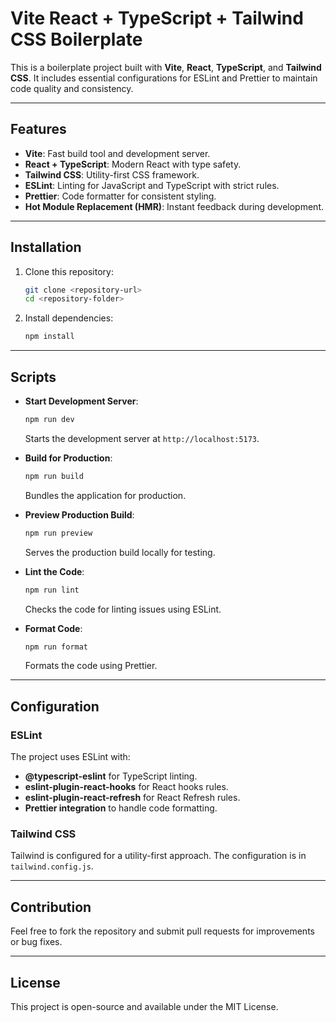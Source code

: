
# Vite React + TypeScript + Tailwind CSS Boilerplate

This is a boilerplate project built with **Vite**, **React**, **TypeScript**, and **Tailwind CSS**. It includes essential configurations for ESLint and Prettier to maintain code quality and consistency.

---

## Features

- **Vite**: Fast build tool and development server.
- **React + TypeScript**: Modern React with type safety.
- **Tailwind CSS**: Utility-first CSS framework.
- **ESLint**: Linting for JavaScript and TypeScript with strict rules.
- **Prettier**: Code formatter for consistent styling.
- **Hot Module Replacement (HMR)**: Instant feedback during development.

---

## Installation

1. Clone this repository:
   ```bash
   git clone <repository-url>
   cd <repository-folder>
   ```

2. Install dependencies:
   ```bash
   npm install
   ```

---

## Scripts

- **Start Development Server**:
  ```bash
  npm run dev
  ```
  Starts the development server at `http://localhost:5173`.

- **Build for Production**:
  ```bash
  npm run build
  ```
  Bundles the application for production.

- **Preview Production Build**:
  ```bash
  npm run preview
  ```
  Serves the production build locally for testing.

- **Lint the Code**:
  ```bash
  npm run lint
  ```
  Checks the code for linting issues using ESLint.

- **Format Code**:
  ```bash
  npm run format
  ```
  Formats the code using Prettier.

---

## Configuration

### ESLint
The project uses ESLint with:
- **@typescript-eslint** for TypeScript linting.
- **eslint-plugin-react-hooks** for React hooks rules.
- **eslint-plugin-react-refresh** for React Refresh rules.
- **Prettier integration** to handle code formatting.

### Tailwind CSS
Tailwind is configured for a utility-first approach. The configuration is in `tailwind.config.js`.

---

## Contribution

Feel free to fork the repository and submit pull requests for improvements or bug fixes.

---

## License

This project is open-source and available under the MIT License.
